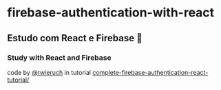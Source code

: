 # firebase-authentication-with-react
 
## Estudo com React e Firebase :metal:
### Study with React and Firebase 
 

code by [@rwieruch](https://github.com/rwieruch) in tutorial [complete-firebase-authentication-react-tutorial/](https://www.robinwieruch.de/complete-firebase-authentication-react-tutorial/)
